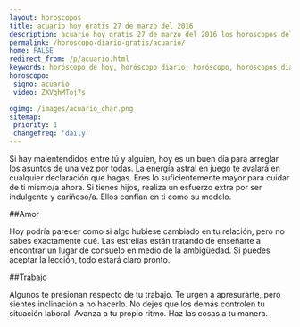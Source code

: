 ```yaml
---
layout: horoscopos
title: acuario hoy gratis 27 de marzo del 2016 
description: acuario hoy gratis 27 de marzo del 2016 los horoscopos del dia, amor, trabajo, vida personal. Todas las predicciones para acuario gratis. http://horoscopo-del-dia.com/horoscopo-diario-gratis/acuario/ 
permalink: /horoscopo-diario-gratis/acuario/
home: FALSE
redirect_from: /p/acuario.html
keywords: horóscopo de hoy, horóscopo diario, horóscopo, horoscopos diarios gratis del dia de hoy, horóscopo diario gratis,horóscopo 2016, horóscopo esperanza gracia, horoscopo acuario hoy, horoscop, horóscopos gratis, horoscopo acuario, horoscopo acuario 2016, Tarot, Astrologia, Zodíaco, acuario, horoscopo gratis
horoscopo:
 signo: acuario
 video: ZXVghMToj7s

ogimg: /images/acuario_char.png
sitemap:
 priority: 1
 changefreq: 'daily'
---
```



Si hay malentendidos entre tú y alguien, hoy es un buen día para arreglar los asuntos de una vez por todas. La energía astral en juego te avalará en cualquier declaración que hagas. Eres lo suficientemente mayor para cuidar de ti mismo/a ahora. Si tienes hijos, realiza un esfuerzo extra por ser indulgente y cariñoso/a. Ellos confían en ti como su modelo.

##Amor

Hoy podría parecer como si algo hubiese cambiado en tu relación, pero no sabes exactamente qué. Las estrellas están tratando de enseñarte a encontrar un lugar de consuelo en medio de la ambigüedad. Si puedes aceptar la lección, todo estará claro pronto.

##Trabajo

Algunos te presionan respecto de tu trabajo. Te urgen a apresurarte, pero sientes inclinación a no hacerlo. No dejes que los demás controlen tu situación laboral. Avanza a tu propio ritmo. Haz las cosas a tu manera.